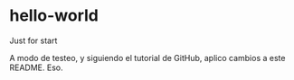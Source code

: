 # hello-world
Just for start

A modo de testeo, y siguiendo el tutorial de GitHub, aplico cambios a este README.
Eso.
